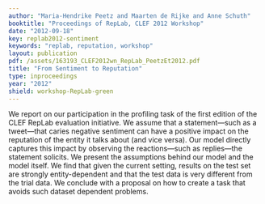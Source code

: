 ```yaml
---
author: "Maria-Hendrike Peetz and Maarten de Rijke and Anne Schuth"
booktitle: "Proceedings of RepLab, CLEF 2012 Workshop"
date: "2012-09-18"
key: replab2012-sentiment
keywords: "replab, reputation, workshop"
layout: publication
pdf: /assets/163193_CLEF2012wn_RepLab_PeetzEt2012.pdf
title: "From Sentiment to Reputation"
type: inproceedings
year: "2012"
shield: workshop-RepLab-green
---
```


We report on our participation in the profiling task of the first edition of the CLEF RepLab evaluation initiative. We
assume that a statement—such as a tweet—that caries negative sentiment can have a positive impact on the reputation of
the entity it talks about (and vice versa). Our model directly captures this impact by observing the reactions—such as
replies—the statement solicits. We present the assumptions behind our model and the model itself. We find that given the
current setting, results on the test set are strongly entity-dependent and that the test data is very different from the
trial data. We conclude with a proposal on how to create a task that avoids such dataset dependent problems.
